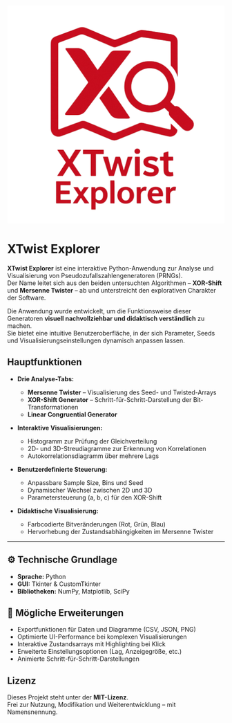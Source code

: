 ![Icon](Icon_with_Text.png)
# XTwist Explorer

**XTwist Explorer** ist eine interaktive Python-Anwendung zur Analyse und Visualisierung von Pseudozufallszahlengeneratoren (PRNGs).  
Der Name leitet sich aus den beiden untersuchten Algorithmen – **XOR-Shift** und **Mersenne Twister** – ab und unterstreicht den explorativen Charakter der Software.  

Die Anwendung wurde entwickelt, um die Funktionsweise dieser Generatoren **visuell nachvollziehbar und didaktisch verständlich** zu machen.  
Sie bietet eine intuitive Benutzeroberfläche, in der sich Parameter, Seeds und Visualisierungseinstellungen dynamisch anpassen lassen.


## Hauptfunktionen

- **Drie Analyse-Tabs:**  
  - **Mersenne Twister** – Visualisierung des Seed- und Twisted-Arrays  
  - **XOR-Shift Generator** – Schritt-für-Schritt-Darstellung der Bit-Transformationen  
  - **Linear Congruential Generator**

- **Interaktive Visualisierungen:**  
  - Histogramm zur Prüfung der Gleichverteilung  
  - 2D- und 3D-Streudiagramme zur Erkennung von Korrelationen  
  - Autokorrelationsdiagramm über mehrere Lags  

- **Benutzerdefinierte Steuerung:**  
  - Anpassbare Sample Size, Bins und Seed  
  - Dynamischer Wechsel zwischen 2D und 3D  
  - Parametersteuerung (a, b, c) für den XOR-Shift  

- **Didaktische Visualisierung:**  
  - Farbcodierte Bitveränderungen (Rot, Grün, Blau)  
  - Hervorhebung der Zustandsabhängigkeiten im Mersenne Twister  

---

## ⚙️ Technische Grundlage

- **Sprache:** Python  
- **GUI:** Tkinter & CustomTkinter  
- **Bibliotheken:** NumPy, Matplotlib, SciPy 

## 🚀 Mögliche Erweiterungen

- Exportfunktionen für Daten und Diagramme (CSV, JSON, PNG)  
- Optimierte UI-Performance bei komplexen Visualisierungen  
- Interaktive Zustandsarrays mit Highlighting bei Klick  
- Erweiterte Einstellungsoptionen (Lag, Anzeigegröße, etc.)  
- Animierte Schritt-für-Schritt-Darstellungen  


## Lizenz

Dieses Projekt steht unter der **MIT-Lizenz**.  
Frei zur Nutzung, Modifikation und Weiterentwicklung – mit Namensnennung.